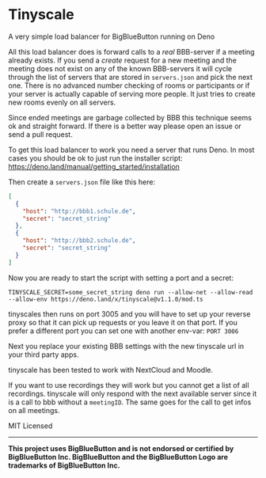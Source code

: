 # Tinyscale
A very simple load balancer for BigBlueButton running on Deno

All this load balancer does is forward calls to a _real_ BBB-server if a meeting already exists. If you send a _create_ request for a new meeting and the meeting does not exist on any of the known BBB-servers it will cycle through the list of servers that are stored in `servers.json` and pick the next one. There is no advanced number checking of rooms or participants or if your server is actually capable of serving more people. It just tries to create new rooms evenly on all servers.

Since ended meetings are garbage collected by BBB this technique seems ok and straight forward. If there is a better way please open an issue or send a pull request.

To get this load balancer to work you need a server that runs Deno. In most cases you should be ok to just run the installer script: https://deno.land/manual/getting_started/installation

Then create a `servers.json` file like this here:

```json
[
  {
    "host": "http://bbb1.schule.de",
    "secret": "secret_string"
  },
  {
    "host": "http://bbb2.schule.de",
    "secret": "secret_string"
  }
]
```

Now you are ready to start the script with setting a port and a secret:
    
    TINYSCALE_SECRET=some_secret_string deno run --allow-net --allow-read --allow-env https://deno.land/x/tinyscale@v1.1.0/mod.ts

tinyscales then runs on port 3005 and you will have to set up your reverse proxy so that it can pick up requests or you leave it on that port. If you prefer a different port you can set one with another env-var: `PORT 3006`

Next you replace your existing BBB settings with the new tinyscale url in your third party apps.

tinyscale has been tested to work with NextCloud and Moodle.

If you want to use recordings they will work but you cannot get a list of all recordings. tinyscale will only respond with the next available server since it is a call to bbb without a `meetingID`. The same goes for the call to get infos on all meetings.

MIT Licensed
___
__This project uses BigBlueButton and is not endorsed or certified by BigBlueButton Inc. BigBlueButton and the BigBlueButton Logo are trademarks of BigBlueButton Inc.__
